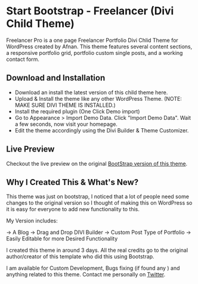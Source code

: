 <h1>Start Bootstrap - Freelancer (Divi Child Theme)</h1>

Freelancer Pro is a one page Freelancer Portfolio Divi Chlid Theme for WordPress created by Afnan. 
This theme features several content sections, a responsive portfolio grid, 
portfolio custom single posts, and a working contact form.

<h2>Download and Installation</h2>

<ul>
<li>Download an install the latest version of this child theme here.</li>
<li>Upload & Install the theme like any other WordPress Theme. (NOTE: MAKE SURE DIVI THEME IS INSTALLED.)</li>
<li>Install the required plugin (One Click Demo import)</li>
<li>Go to Appearance > Import Demo Data. Click "Import Demo Data". Wait a few seconds, now visit your homepage.</li>
<li>Edit the theme accordingly using the Divi Builder & Theme Customizer.
</ul>

<h2>Live Preview</h2>

Checkout the live preview on the original <a href="https://blackrockdigital.github.io/startbootstrap-freelancer/">BootStrap version of this theme</a>.

<h2>Why I Created This & What's New?</h2>

This theme was just on bootstrap, I noticed that a lot of people need some changes to the original version so I thought of making this on 
WordPress so it is easy for everyone to add new functionality to this.

My Version includes:

-> A Blog
-> Drag and Drop DIVI Builder
-> Custom Post Type of Portfolio
-> Easily Editable for more Desired Functionality

I created this theme in around 3 days. All the real credits go to the original author/creator of this template who did this using Bootstrap.

I am available for Custom Development, Bugs fixing (if found any ) and anything related to this theme. Contact me personally on <a href="https://twitter.com/wpcoderpro">Twitter</a>.
